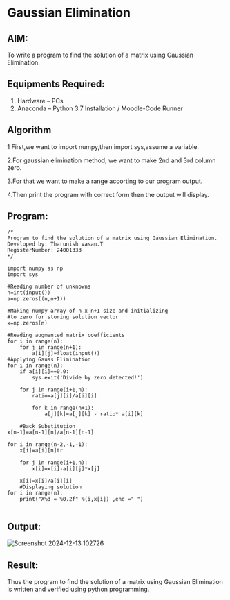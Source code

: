 # Gaussian Elimination

## AIM:
To write a program to find the solution of a matrix using Gaussian Elimination.

## Equipments Required:
1. Hardware – PCs
2. Anaconda – Python 3.7 Installation / Moodle-Code Runner

## Algorithm
 1 First,we want to import numpy,then import sys,assume a variable.

2.For gaussian elimination method, we want to make 2nd and 3rd column zero.

3.For that we want to make a range accorting to our program output.

4.Then print the program with correct form then the output will display.

## Program:
```
/*
Program to find the solution of a matrix using Gaussian Elimination.
Developed by: Tharunish vasan.T
RegisterNumber: 24001333
*/

import numpy as np
import sys 

#Reading number of unknowns
n=int(input())
a=np.zeros((n,n+1))

#Making numpy array of n x n+1 size and initializing 
#to zero for storing solution vector
x=np.zeros(n)

#Reading augmented matrix coefficients
for i in range(n):
    for j in range(n+1):
        a[i][j]=float(input())
#Applying Gauss Elimination
for i in range(n):
    if a[i][i]==0.0:
        sys.exit('Divide by zero detected!')
        
    for j in range(i+1,n):
        ratio=a[j][i]/a[i][i]
        
        for k in range(n+1):
            a[j][k]=a[j][k] - ratio* a[i][k]
            
    #Back Substitution
x[n-1]=a[n-1][n]/a[n-1][n-1]
    
for i in range(n-2,-1,-1):
    x[i]=a[i][n]tr
        
    for j in range(i+1,n):
        x[i]=x[i]-a[i][j]*x[j]
        
    x[i]=x[i]/a[i][i]
    #Displaying solution
for i in range(n):
    print("X%d = %0.2f" %(i,x[i]) ,end =" ")
  
```

## Output:
![Screenshot 2024-12-13 102726](https://github.com/user-attachments/assets/32cca534-bcaa-48d5-b53c-d5cb3bfcdab5)



## Result:
Thus the program to find the solution of a matrix using Gaussian Elimination is written and verified using python programming.

